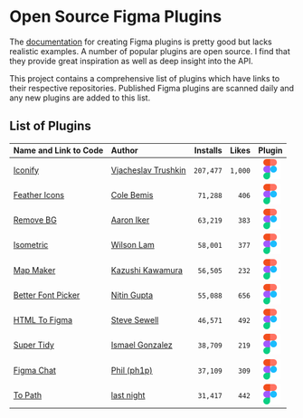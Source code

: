 
# Open Source Figma Plugins

The [documentation](https://www.figma.com/plugin-docs/intro/) for creating Figma
plugins is pretty good but lacks realistic examples. A number of popular plugins
are open source. I find that they provide great inspiration as well as deep
insight into the API.

This project contains a comprehensive list of plugins which have links to their
respective repositories. Published Figma plugins are scanned daily and any new
plugins are added to this list.

## List of Plugins

| Name and Link to Code                                                         | Author                                                 |   Installs |   Likes |                                         Plugin                                         |
|:------------------------------------------------------------------------------|:-------------------------------------------------------|-----------:|--------:|:--------------------------------------------------------------------------------------:|
| [Iconify](https://github.com/iconify/iconify-figma)                           | [Vjacheslav Trushkin](https://github.com/iconify)      |  `207,477` | `1,000` | [![Code](images/figma.svg)](https://www.figma.com/community/plugin/735098390272716381) |
| [Feather Icons](https://github.com/feathericons/figma-feather)                | [Cole Bemis](https://github.com/feathericons)          |   `71,288` |   `406` | [![Code](images/figma.svg)](https://www.figma.com/community/plugin/744047966581015514) |
| [Remove BG](https://github.com/aaroniker/figma-remove-bg)                     | [Aaron Iker](https://github.com/aaroniker)             |   `63,219` |   `383` | [![Code](images/figma.svg)](https://www.figma.com/community/plugin/738992712906748191) |
| [Isometric](https://github.com/SuspectOnTheLam/Isometric)                     | [Wilson Lam](https://github.com/SuspectOnTheLam)       |   `58,001` |   `377` | [![Code](images/figma.svg)](https://www.figma.com/community/plugin/741184519069077841) |
| [Map Maker](https://github.com/kawamurakazushi/figma-map-maker)               | [Kazushi Kawamura](https://github.com/kawamurakazushi) |   `56,505` |   `232` | [![Code](images/figma.svg)](https://www.figma.com/community/plugin/731312569747199418) |
| [Better Font Picker](https://github.com/nitinrgupta/figma-better-font-picker) | [Nitin Gupta](https://github.com/nitinrgupta)          |   `55,088` |   `656` | [![Code](images/figma.svg)](https://www.figma.com/community/plugin/739922281164562258) |
| [HTML To Figma](https://github.com/builderio/html-to-figma)                   | [Steve Sewell](https://github.com/builderio)           |   `46,571` |   `492` | [![Code](images/figma.svg)](https://www.figma.com/community/plugin/747985167520967365) |
| [Super Tidy](https://github.com/basiclines/figma-super-tidy)                  | [Ismael Gonzalez](https://github.com/basiclines)       |   `38,709` |   `219` | [![Code](images/figma.svg)](https://www.figma.com/community/plugin/731260060173130163) |
| [Figma Chat](https://github.com/ph1p/figma-chat)                              | [Phil (ph1p)](https://github.com/ph1p)                 |   `37,109` |   `309` | [![Code](images/figma.svg)](https://www.figma.com/community/plugin/742073255743594050) |
| [To Path](https://github.com/codelastnight/to-path-figma)                     | [last night](https://github.com/codelastnight)         |   `31,417` |   `442` | [![Code](images/figma.svg)](https://www.figma.com/community/plugin/751576264585242935) |
